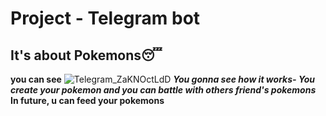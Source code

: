# Project - Telegram bot
## It's about Pokemons😴
__you can see__
![Telegram_ZaKNOctLdD](https://github.com/user-attachments/assets/82732cb3-9a91-4dbc-a601-0e6bb264238f)
***You gonna see how it works- You create your pokemon and you can battle with others friend's pokemons***
__In future, u can feed your pokemons__
